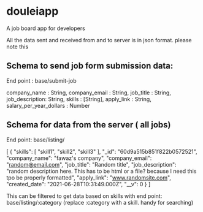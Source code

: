 # douleiapp
A job board app for developers


All the data sent and received from and to server is in json format. please note this

## Schema to send job form submission data:

End point : base/submit-job

company_name : String,
company_email : String,
job_title : String,
job_description: String,
skills : [String],
apply_link : String,
salary_per_year_dollars : Number 

## Schema for data from the server ( all jobs)

End point: base/listing/

[
    {
        "skills": [
            "skill1",
            "skill2",
            "skill3"
        ],
        "_id": "60d9a515b851f822b0572521",
        "company_name": "fawaz's company",
        "company_email": "random@email.com",
        "job_title": "Random title",
        "job_description": "random description here. This has to be html or a file? because I need this tpo be properly formatted",
        "apply_link": "www.randomsite.com",
        "created_date": "2021-06-28T10:31:49.000Z",
        "__v": 0
    }
]

This can be filtered to get data based on skills with end point: base/listing/:category    (replace :category with a skill. handy for searching)
